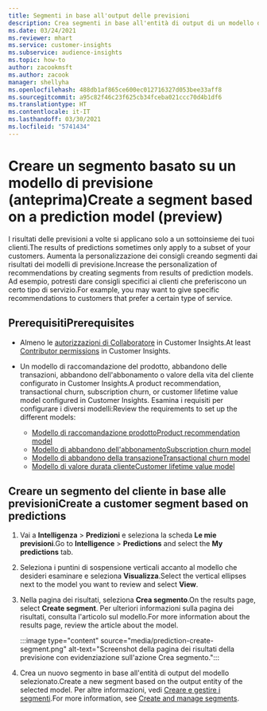 ```yaml
---
title: Segmenti in base all'output delle previsioni
description: Crea segmenti in base all'entità di output di un modello di previsione.
ms.date: 03/24/2021
ms.reviewer: mhart
ms.service: customer-insights
ms.subservice: audience-insights
ms.topic: how-to
author: zacookmsft
ms.author: zacook
manager: shellyha
ms.openlocfilehash: 488db1af865ce600ec012716327d053bee33aff8
ms.sourcegitcommit: a95c82f46c23f625cb34fceba021ccc70d4b1df6
ms.translationtype: HT
ms.contentlocale: it-IT
ms.lasthandoff: 03/30/2021
ms.locfileid: "5741434"
---
```

# <a name="create-a-segment-based-on-a-prediction-model-preview"></a><span data-ttu-id="9bb97-103">Creare un segmento basato su un modello di previsione (anteprima)</span><span class="sxs-lookup"><span data-stu-id="9bb97-103">Create a segment based on a prediction model (preview)</span></span>

<span data-ttu-id="9bb97-104">I risultati delle previsioni a volte si applicano solo a un sottoinsieme dei tuoi clienti.</span><span class="sxs-lookup"><span data-stu-id="9bb97-104">The results of predictions sometimes only apply to a subset of your customers.</span></span> <span data-ttu-id="9bb97-105">Aumenta la personalizzazione dei consigli creando segmenti dai risultati dei modelli di previsione.</span><span class="sxs-lookup"><span data-stu-id="9bb97-105">Increase the personalization of recommendations by creating segments from results of prediction models.</span></span> <span data-ttu-id="9bb97-106">Ad esempio, potresti dare consigli specifici ai clienti che preferiscono un certo tipo di servizio.</span><span class="sxs-lookup"><span data-stu-id="9bb97-106">For example, you may want to give specific recommendations to customers that prefer a certain type of service.</span></span> 

## <a name="prerequisites"></a><span data-ttu-id="9bb97-107">Prerequisiti</span><span class="sxs-lookup"><span data-stu-id="9bb97-107">Prerequisites</span></span>

- <span data-ttu-id="9bb97-108">Almeno le [autorizzazioni di Collaboratore](permissions.md) in Customer Insights.</span><span class="sxs-lookup"><span data-stu-id="9bb97-108">At least [Contributor permissions](permissions.md) in Customer Insights.</span></span>

- <span data-ttu-id="9bb97-109">Un modello di raccomandazione del prodotto, abbandono delle transazioni, abbandono dell'abbonamento o valore della vita del cliente configurato in Customer Insights.</span><span class="sxs-lookup"><span data-stu-id="9bb97-109">A product recommendation, transactional churn, subscription churn, or customer lifetime value model configured in Customer Insights.</span></span> <span data-ttu-id="9bb97-110">Esamina i requisiti per configurare i diversi modelli:</span><span class="sxs-lookup"><span data-stu-id="9bb97-110">Review the requirements to set up the different models:</span></span>

  - [<span data-ttu-id="9bb97-111">Modello di raccomandazione prodotto</span><span class="sxs-lookup"><span data-stu-id="9bb97-111">Product recommendation model</span></span>](predict-product-recommendation.md)
  - [<span data-ttu-id="9bb97-112">Modello di abbandono dell'abbonamento</span><span class="sxs-lookup"><span data-stu-id="9bb97-112">Subscription churn model</span></span>](predict-subscription-churn.md)
  - [<span data-ttu-id="9bb97-113">Modello di abbandono della transazione</span><span class="sxs-lookup"><span data-stu-id="9bb97-113">Transactional churn model</span></span>](predict-transactional-churn.md)
  - [<span data-ttu-id="9bb97-114">Modello di valore durata cliente</span><span class="sxs-lookup"><span data-stu-id="9bb97-114">Customer lifetime value model</span></span>](predict-customer-lifetime-value.md)

## <a name="create-a-customer-segment-based-on-predictions"></a><span data-ttu-id="9bb97-115">Creare un segmento del cliente in base alle previsioni</span><span class="sxs-lookup"><span data-stu-id="9bb97-115">Create a customer segment based on predictions</span></span>

1. <span data-ttu-id="9bb97-116">Vai a **Intelligenza** > **Predizioni** e seleziona la scheda **Le mie previsioni**.</span><span class="sxs-lookup"><span data-stu-id="9bb97-116">Go to **Intelligence** > **Predictions** and select the **My predictions** tab.</span></span>

1. <span data-ttu-id="9bb97-117">Seleziona i puntini di sospensione verticali accanto al modello che desideri esaminare e seleziona **Visualizza**.</span><span class="sxs-lookup"><span data-stu-id="9bb97-117">Select the vertical ellipses next to the model you want to review and select **View**.</span></span>

1. <span data-ttu-id="9bb97-118">Nella pagina dei risultati, seleziona **Crea segmento**.</span><span class="sxs-lookup"><span data-stu-id="9bb97-118">On the results page, select **Create segment**.</span></span> <span data-ttu-id="9bb97-119">Per ulteriori informazioni sulla pagina dei risultati, consulta l'articolo sul modello.</span><span class="sxs-lookup"><span data-stu-id="9bb97-119">For more information about the results page, review the article about the model.</span></span>

   :::image type="content" source="media/prediction-create-segment.png" alt-text="Screenshot della pagina dei risultati della previsione con evidenziazione sull'azione Crea segmento.":::

1. <span data-ttu-id="9bb97-121">Crea un nuovo segmento in base all'entità di output del modello selezionato.</span><span class="sxs-lookup"><span data-stu-id="9bb97-121">Create a new segment based on the output entity of the selected model.</span></span> <span data-ttu-id="9bb97-122">Per altre informazioni, vedi [Creare e gestire i segmenti](segments.md).</span><span class="sxs-lookup"><span data-stu-id="9bb97-122">For more information, see [Create and manage segments](segments.md).</span></span>